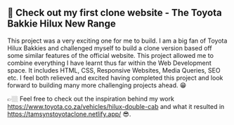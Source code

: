 ## 🚗 Check out my first clone website - The Toyota Bakkie Hilux New Range

This project was a very exciting one for me to build. I am a big fan of Toyota Hilux Bakkies and challenged myself to build a clone version based off some similar features of the official website. This project allowed me to combine everything I have learnt thus far within the Web Development space. It includes HTML, CSS, Responsive Websites, Media Queries, SEO etc. I feel both relieved and excited having completed this project and look forward to building many more challenging projects ahead. 😁

👉🏼 Feel free to check out the inspiration behind my work https://www.toyota.co.za/vehicles/hilux-double-cab and 
what it resulted in https://tamsynstoyotaclone.netlify.app/ 😎.

